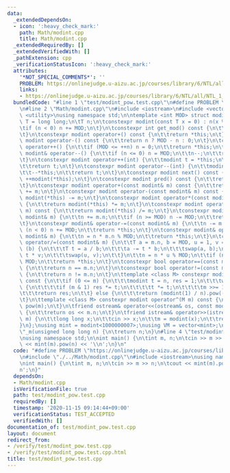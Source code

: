 ```yaml
---
data:
  _extendedDependsOn:
  - icon: ':heavy_check_mark:'
    path: Math/modint.cpp
    title: Math/modint.cpp
  _extendedRequiredBy: []
  _extendedVerifiedWith: []
  _pathExtension: cpp
  _verificationStatusIcon: ':heavy_check_mark:'
  attributes:
    '*NOT_SPECIAL_COMMENTS*': ''
    PROBLEM: https://onlinejudge.u-aizu.ac.jp/courses/library/6/NTL/all/NTL_1_B
    links:
    - https://onlinejudge.u-aizu.ac.jp/courses/library/6/NTL/all/NTL_1_B
  bundledCode: "#line 1 \"test/modint_pow.test.cpp\"\n#define PROBLEM \"https://onlinejudge.u-aizu.ac.jp/courses/library/6/NTL/all/NTL_1_B\"\
    \n#line 2 \"Math/modint.cpp\"\n#include <iostream>\n#include <vector>\n#include\
    \ <utility>\nusing namespace std;\n\ntemplate <int MOD> struct modint {\n\tusing\
    \ T = long long;\n\tT n;\n\tconstexpr modint(const T x = 0) : n(x % MOD) {\n\t\
    \tif (n < 0) n += MOD;\n\t}\n\tconstexpr int get_mod() const {\n\t\treturn MOD;\n\
    \t}\n\tconstexpr modint operator+() const {\n\t\treturn *this;\n\t}\n\tconstexpr\
    \ modint operator-() const {\n\t\treturn n ? MOD - n : 0;\n\t}\n\tconstexpr modint&\
    \ operator++() {\n\t\tif (MOD <= ++n) n = 0;\n\t\treturn *this;\n\t}\n\tconstexpr\
    \ modint& operator--() {\n\t\tif (n <= 0) n = MOD;\n\t\tn--;\n\t\treturn *this;\n\
    \t}\n\tconstexpr modint operator++(int) {\n\t\tmodint t = *this;\n\t\t++*this;\n\
    \t\treturn t;\n\t}\n\tconstexpr modint operator--(int) {\n\t\tmodint t = *this;\n\
    \t\t--*this;\n\t\treturn t;\n\t}\n\tconstexpr modint next() const {\n\t\treturn\
    \ ++modint(*this);\n\t}\n\tconstexpr modint pred() const {\n\t\treturn --modint(*this);\n\
    \t}\n\tconstexpr modint operator+(const modint& m) const {\n\t\treturn modint(*this)\
    \ += m;\n\t}\n\tconstexpr modint operator-(const modint& m) const {\n\t\treturn\
    \ modint(*this) -= m;\n\t}\n\tconstexpr modint operator*(const modint& m) const\
    \ {\n\t\treturn modint(*this) *= m;\n\t}\n\tconstexpr modint operator/(const modint&\
    \ m) const {\n\t\treturn modint(*this) /= m;\n\t}\n\tconstexpr modint& operator+=(const\
    \ modint& m) {\n\t\tn += m.n;\n\t\tif (n >= MOD) n -= MOD;\n\t\treturn *this;\n\
    \t}\n\tconstexpr modint& operator-=(const modint& m) {\n\t\tn -= m.n;\n\t\tif\
    \ (n < 0) n += MOD;\n\t\treturn *this;\n\t}\n\tconstexpr modint& operator*=(const\
    \ modint& m) {\n\t\tn = n * m.n % MOD;\n\t\treturn *this;\n\t}\n\tconstexpr modint&\
    \ operator/=(const modint& m) {\n\t\tT a = m.n, b = MOD, u = 1, v = 0;\n\t\twhile\
    \ (b) {\n\t\t\tT t = a / b;\n\t\t\ta -= t * b;\n\t\t\tswap(a, b);\n\t\t\tu -=\
    \ t * v;\n\t\t\tswap(u, v);\n\t\t}\n\t\tn = n * u % MOD;\n\t\tif (n < 0) n +=\
    \ MOD;\n\t\treturn *this;\n\t}\n\tconstexpr bool operator==(const modint& m) const\
    \ {\n\t\treturn n == m.n;\n\t}\n\tconstexpr bool operator!=(const modint& m) const\
    \ {\n\t\treturn n != m.n;\n\t}\n\ttemplate <class M> constexpr modint pow(M m)\
    \ const {\n\t\tif (0 <= m) {\n\t\t\tmodint t = n, res = 1;\n\t\t\twhile (m > 0)\
    \ {\n\t\t\t\tif (m & 1) res *= t;\n\t\t\t\tt *= t;\n\t\t\t\tm >>= 1;\n\t\t\t}\n\
    \t\t\treturn res;\n\t\t} else {\n\t\t\treturn (modint(1) / n).pow(-m);\n\t\t}\n\
    \t}\n\ttemplate <class M> constexpr modint operator^(M m) const {\n\t\treturn\
    \ pow(m);\n\t}\n\tfriend ostream& operator<<(ostream& os, const modint<MOD>& m)\
    \ {\n\t\treturn os << m.n;\n\t}\n\tfriend istream& operator>>(istream& is, modint<MOD>&\
    \ m) {\n\t\tlong long x;\n\t\tcin >> x;\n\t\tm = modint(x);\n\t\treturn is;\n\t\
    }\n};\nusing mint = modint<1000000007>;\nusing VM = vector<mint>;\nmint operator\"\
    \"_m(unsigned long long n) {\n\treturn n;\n}\n#line 4 \"test/modint_pow.test.cpp\"\
    \nusing namespace std;\n\nint main() {\n\tint m, n;\n\tcin >> m >> n;\n\tcout\
    \ << mint(m).pow(n) << '\\n';\n}\n"
  code: "#define PROBLEM \"https://onlinejudge.u-aizu.ac.jp/courses/library/6/NTL/all/NTL_1_B\"\
    \n#include \"./../Math/modint.cpp\"\n#include <iostream>\nusing namespace std;\n\
    \nint main() {\n\tint m, n;\n\tcin >> m >> n;\n\tcout << mint(m).pow(n) << '\\\
    n';\n}"
  dependsOn:
  - Math/modint.cpp
  isVerificationFile: true
  path: test/modint_pow.test.cpp
  requiredBy: []
  timestamp: '2020-11-15 09:14:44+09:00'
  verificationStatus: TEST_ACCEPTED
  verifiedWith: []
documentation_of: test/modint_pow.test.cpp
layout: document
redirect_from:
- /verify/test/modint_pow.test.cpp
- /verify/test/modint_pow.test.cpp.html
title: test/modint_pow.test.cpp
---
```

